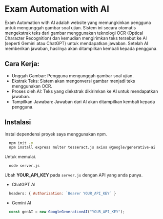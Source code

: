 
# Exam Automation with AI

Exam Automation with AI adalah website yang memungkinkan pengguna untuk mengunggah gambar soal ujian. Sistem ini secara otomatis mengekstrak teks dari gambar menggunakan teknologi OCR (Optical Character Recognition) dan kemudian mengirimkan teks tersebut ke AI (seperti Gemini atau ChatGPT) untuk mendapatkan jawaban. Setelah AI memberikan jawaban, hasilnya akan ditampilkan kembali kepada pengguna.


## Cara Kerja:

- Unggah Gambar: Pengguna mengunggah gambar soal ujian.
- Ekstrak Teks: Sistem akan mengonversi gambar menjadi teks menggunakan OCR.
- Proses oleh AI: Teks yang diekstrak dikirimkan ke AI untuk mendapatkan jawaban.
- Tampilkan Jawaban: Jawaban dari AI akan ditampilkan kembali kepada pengguna.


## Instalasi

Instal dependensi proyek saya menggunakan npm.

```bash
  npm init -y
  npm install express multer tesseract.js axios @google/generative-ai
```

Untuk memulai.

```bash
  node server.js
```

Ubah **YOUR_API_KEY** pada ```server.js``` dengan API yang anda punya.

- ChatGPT AI
```javascript
  headers: { Authorization: `Bearer YOUR_API_KEY` }
```

- Gemini AI
```javascript
  const genAI = new GoogleGenerativeAI("YOUR_API_KEY");
```
